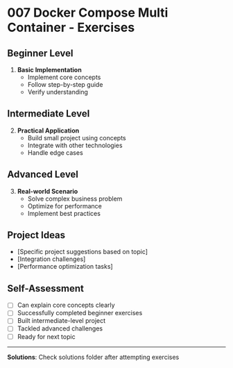 # 007 Docker Compose Multi Container - Exercises

## Beginner Level
1. **Basic Implementation**
   - Implement core concepts
   - Follow step-by-step guide
   - Verify understanding

## Intermediate Level
2. **Practical Application**
   - Build small project using concepts
   - Integrate with other technologies
   - Handle edge cases

## Advanced Level
3. **Real-world Scenario**
   - Solve complex business problem
   - Optimize for performance
   - Implement best practices

## Project Ideas
- [Specific project suggestions based on topic]
- [Integration challenges]
- [Performance optimization tasks]

## Self-Assessment
- [ ] Can explain core concepts clearly
- [ ] Successfully completed beginner exercises
- [ ] Built intermediate-level project
- [ ] Tackled advanced challenges
- [ ] Ready for next topic

---

**Solutions**: Check solutions folder after attempting exercises
